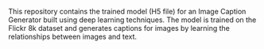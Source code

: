 This repository contains the trained model (H5 file) for an Image Caption Generator built using deep learning techniques. The model is trained on the Flickr 8k dataset and generates captions for images by learning the relationships between images and text.
